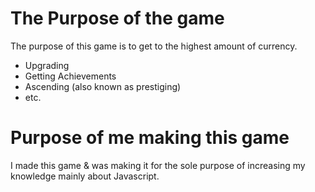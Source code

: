 # The Purpose of the game
The purpose of this game is to get to the highest amount of currency.
- Upgrading
- Getting Achievements
- Ascending (also known as prestiging)
- etc.

# Purpose of me making this game
I made this game & was making it for the sole purpose of increasing my knowledge mainly about Javascript.
